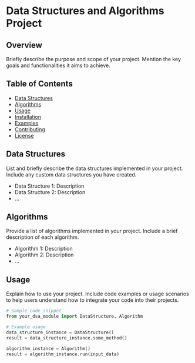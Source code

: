 # Data Structures and Algorithms Project

## Overview

Briefly describe the purpose and scope of your project. Mention the key goals and functionalities it aims to achieve.

## Table of Contents

- [Data Structures](#data-structures)
- [Algorithms](#algorithms)
- [Usage](#usage)
- [Installation](#installation)
- [Examples](#examples)
- [Contributing](#contributing)
- [License](#license)

## Data Structures

List and briefly describe the data structures implemented in your project. Include any custom data structures you have created.

- Data Structure 1: Description
- Data Structure 2: Description
- ...

## Algorithms

Provide a list of algorithms implemented in your project. Include a brief description of each algorithm.

- Algorithm 1: Description
- Algorithm 2: Description
- ...

## Usage

Explain how to use your project. Include code examples or usage scenarios to help users understand how to integrate your code into their projects.

```python
# Sample code snippet
from your_dsa_module import DataStructure, Algorithm

# Example usage
data_structure_instance = DataStructure()
result = data_structure_instance.some_method()

algorithm_instance = Algorithm()
result = algorithm_instance.run(input_data)
